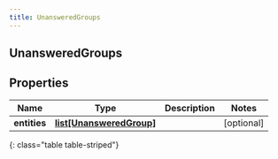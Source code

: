 ```yaml
---
title: UnansweredGroups
---
```

## UnansweredGroups

## Properties

|Name | Type | Description | Notes|
|------------ | ------------- | ------------- | -------------|
| **entities** | [**list[UnansweredGroup]**](UnansweredGroup.html) |  | [optional] |
{: class="table table-striped"}


